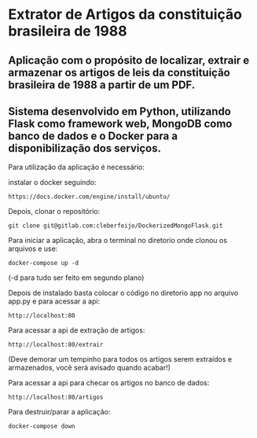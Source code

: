 # Extrator de Artigos da constituição brasileira de 1988
## Aplicação com o propósito de localizar, extrair e armazenar os artigos de leis da constituição brasileira de 1988 a partir de um PDF.

## Sistema desenvolvido em Python, utilizando Flask como framework web, MongoDB como banco de dados e o Docker para a disponibilização dos serviços.

Para utilização da aplicação é necessário:

instalar o docker seguindo:

    https://docs.docker.com/engine/install/ubuntu/

Depois, clonar o repositório:

    git clone git@gitlab.com:cleberfeijo/DockerizedMongoFlask.git

Para iniciar a aplicação, abra o terminal no diretorio onde clonou os arquivos e use:

    docker-compose up -d
(-d para tudo ser feito em segundo plano)

Depois de instalado basta colocar o código no diretorio app no arquivo app.py e para acessar a api:

    http://localhost:80

Para acessar a api de extração de artigos:

    http://localhost:80/extrair
(Deve demorar um tempinho para todos os artigos serem extraídos e armazenados, você será avisado quando acabar!)

Para acessar a api para checar os artigos no banco de dados:

    http://localhost:80/artigos

Para destruir/parar a aplicação:

    docker-compose down

